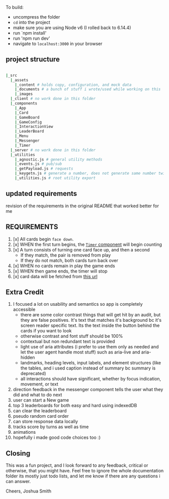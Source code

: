 To build:

- uncompress the folder
- `cd` into the project
- make sure you are using Node v6 (I rolled back to 6.14.4)
- run `npm install'
- run 'npm run dev'
- navigate to `localhost:3000` in your browser

## project structure

```bash

|_src
  |_assets
    |_content # holds copy, configuration, and mock data
    |_documents # a bunch of stuff i wrote/used while working on this
    |_images 
  |_client # no work done in this folder
  |_components
    |_App
    |_Card
    |_GameBoard
    |_GameConfig
    |_InteractionView
    |_LeaderBoard
    |_Menu
    |_Messenger
    |_Timer
  |_server # no work done in this folder
  |_utilities
    |_agnostic.js # general utility methods
    |_events.js # pub/sub
    |_getPayload.js # requests
    |_keygetn.js # generate a number, does not generate same number twice
    |_utilities.js # root utility export

```

## updated requirements

revision of the requirements in the original README that worked better for me

## REQUIREMENTS

1. [x] All cards begin `face down`.
1. [x] WHEN the first turn begins, the [`Timer` component](../src/components/Timer/Timer.js) will begin counting
1. [x] A turn consists of turning one card face up, and then a second
    - If they match, the pair is removed from play
    - If they do not match, both cards turn back over
1. [x] WHEN no cards remain in play the game ends
1. [x] WHEN then game ends, the timer will stop
1. [x] card data will be fetched from [this url](https://web-code-test-dot-nyt-games-prd.appspot.com/cards.json)

## Extra Credit

1. I focused a lot on usability and semantics so app is completely accessible
    - there are some color contrast things that will get hit by an audit, but they are false positives. It's text that matches it's background bc it's screen reader specific text. Its the text inside the button behind the cards if you want to look
    - otherwise contrast and font stuff should be 100%
    - contextual but non redundant text is provided
    - light use of aria attributes (i prefer to use them only as needed and let the user agent handle most stuff) such as aria-live and aria-hidden
    - landmarks, heading levels, input labels, and element structures (like the tables, and i used caption instead of summary bc summary is deprecated)
    - all interactions should have significant, whether by focus indication, movement, or text
1. direction feedback in the messenger component tells the user what they did and what to do next
1. user can start a New game
1. top 3 leaderboards for both easy and hard using indexedDB
1. can clear the leaderboard
1. pseudo random card order
1. can store response data locally
1. tracks score by turns as well as time
1. animations
1. hopefully i made good code choices too :)


## Closing

This was a fun project, and I look forward to any feedback, critical or otherwise, that you might have. Feel free to ignore the whole documentation folder its mostly just todo lists, and let me know if there are any questions i can answer.

Cheers,
Joshua Smith
